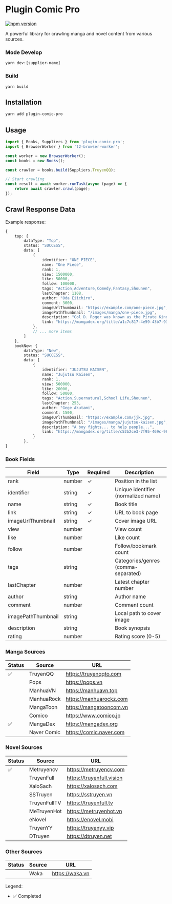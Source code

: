 # Plugin Comic Pro

[![npm version](https://badge.fury.io/js/plugin-comic-pro.svg)](https://badge.fury.io/js/plugin-comic-pro)

A powerful library for crawling manga and novel content from various sources.

### Mode Develop 
```shell
yarn dev:[supplier-name]
```

### Build

```shell
yarn build
```

## Installation

```bash
yarn add plugin-comic-pro
```

## Usage
```ts
import { Books, Suppliers } from 'plugin-comic-pro';
import { BrowserWorker } from 't2-browser-worker';

const worker = new BrowserWorker();
const books = new Books();

const crawler = books.build(Suppliers.TruyenQQ);

// Start crawling
const result = await worker.runTask(async (page) => {
    return await crawler.crawl(page);
});
```
## Crawl Response Data

Example response:
```ts
{
    top: {
        dataType: "Top",
        status: "SUCCESS",
        data: [
            {
                identifier: "ONE PIECE",
                name: "One Piece",
                rank: 1,
                view: 1500000,
                like: 50000,
                follow: 100000,
                tags: "Action,Adventure,Comedy,Fantasy,Shounen",
                lastChapter: 1108,
                author: "Oda Eiichiro",
                comment: 3000,
                imageUrlThumbnail: "https://example.com/one-piece.jpg",
                imagePathThumbnail: "/images/manga/one-piece.jpg",
                description: "Gol D. Roger was known as the Pirate King...",
                link: "https://mangadex.org/title/a1c7c817-4e59-43b7-9365-09675a149a6f"
            },
            // ... more items
        ]
    },
    bookNew: {
        dataType: "New",
        status: "SUCCESS",
        data: [
            {
                identifier: "JUJUTSU KAISEN",
                name: "Jujutsu Kaisen",
                rank: 1,
                view: 500000,
                like: 20000,
                follow: 50000,
                tags: "Action,Supernatural,School Life,Shounen",
                lastChapter: 253,
                author: "Gege Akutami",
                comment: 1500,
                imageUrlThumbnail: "https://example.com/jjk.jpg",
                imagePathThumbnail: "/images/manga/jujutsu-kaisen.jpg",
                description: "A boy fights... to help people...",
                link: "https://mangadex.org/title/c52b2ce3-7f95-469c-96b0-479524fb7a1a"
            }
        },
}
```
### Book Fields
| Field | Type | Required | Description |
|-------|------|----------|-------------|
| rank | number | ✓ | Position in the list |
| identifier | string | ✓ | Unique identifier (normalized name) |
| name | string | ✓ | Book title |
| link | string | ✓ | URL to book page |
| imageUrlThumbnail | string | ✓ | Cover image URL |
| view | number | | View count |
| like | number | | Like count |
| follow | number | | Follow/bookmark count |
| tags | string | | Categories/genres (comma-separated) |
| lastChapter | number | | Latest chapter number |
| author | string | | Author name |
| comment | number | | Comment count |
| imagePathThumbnail | string | | Local path to cover image |
| description | string | | Book synopsis |
| rating | number | | Rating score (0-5) |

### Manga Sources
| Status | Source | URL |
|--------|---------|-----|
|✅| TruyenQQ | https://truyenqqto.com |
| | Pops | https://pops.vn |
| | ManhuaVN | https://manhuavn.top |
| | ManhuaRock | https://manhuarockz.com |
| | MangaToon | https://mangatooncom.vn |
| | Comico | https://www.comico.jp |
|✅| MangaDex | https://mangadex.org |
| | Naver Comic | https://comic.naver.com |

### Novel Sources
| Status | Source | URL |
|--------|---------|-----|
|✅| Metruyencv | https://metruyencv.com |
| | TruyenFull | https://truyenfull.vision |
| | XaloSach | https://xalosach.com |
| | SSTruyen | https://sstruyen.vn |
| | TruyenFullTV | https://truyenfull.tv |
| | MeTruyenHot | https://metruyenhot.vn |
| | eNovel | https://enovel.mobi |
| | TruyenYY | https://truyenyy.vip |
| | DTruyen | https://dtruyen.net |

### Other Sources
| Status | Source | URL |
|--------|---------|-----|
| | Waka | https://waka.vn |

Legend:
- ✅ Completed
